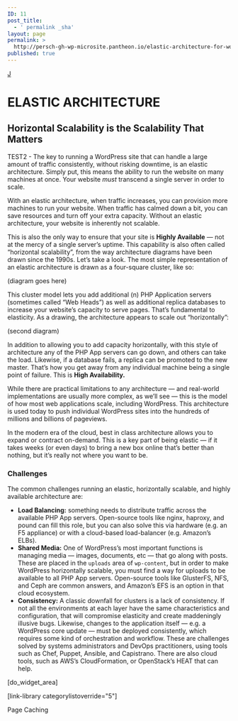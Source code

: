 ```yaml
---
ID: 11
post_title:
  - ' permalink _sha'
layout: page
permalink: >
  http://persch-gh-wp-microsite.pantheon.io/elastic-architecture-for-wordpress/
published: true
---
```

<a class="loopback" href="/">J</a>

# ELASTIC ARCHITECTURE

## Horizontal Scalability is the Scalability That Matters

TEST2 - The key to running a WordPress site that can handle a large amount of traffic consistently, without risking downtime, is an elastic architecture. Simply put, this means the ability to run the website on many machines at once. Your website *must* transcend a single server in order to scale.

With an elastic architecture, when traffic increases, you can provision more machines to run your website. When traffic has calmed down a bit, you can save resources and turn off your extra capacity. Without an elastic architecture, your website is inherently not scalable.

This is also the only way to ensure that your site is **Highly Available** — not at the mercy of a single server’s uptime. This capability is also often called “horizontal scalability”, from the way architecture diagrams have been drawn since the 1990s. Let’s take a look. The most simple representation of an elastic architecture is drawn as a four-square cluster, like so:

(diagram goes here)

This cluster model lets you add additional (n) PHP Application servers (sometimes called “Web Heads”) as well as additional replica databases to increase your website’s capacity to serve pages. That’s fundamental to elasticity. As a drawing, the architecture appears to scale out “horizontally”:

(second diagram)

In addition to allowing you to add capacity horizontally, with this style of architecture any of the PHP App servers can go down, and others can take the load. Likewise, if a database fails, a replica can be promoted to the new master. That’s how you get away from any individual machine being a single point of failure. This is **High Availability.**

While there are practical limitations to any architecture — and real-world implementations are usually more complex, as we’ll see — this is the model of how most web applications scale, including WordPress. This architecture is used today to push individual WordPress sites into the hundreds of millions and billions of pageviews.

In the modern era of the cloud, best in class architecture allows you to expand or contract on-demand. This is a key part of being elastic — if it takes weeks (or even days) to bring a new box online that’s better than nothing, but it’s really not where you want to be.

### Challenges

The common challenges running an elastic, horizontally scalable, and highly available architecture are:

*   **Load Balancing:** something needs to distribute traffic across the available PHP App servers. Open-source tools like nginx, haproxy, and pound can fill this role, but you can also solve this via hardware (e.g. an F5 appliance) or with a cloud-based load-balancer (e.g. Amazon’s ELBs). 
*   **Shared Media:** One of WordPress’s most important functions is managing media — images, documents, etc — that go along with posts. These are placed in the `uploads` area of `wp-content`, but in order to make WordPress horizontally scalable, you must find a way for uploads to be available to all PHP App servers. Open-source tools like GlusterFS, NFS, and Ceph are common answers, and Amazon’s EFS is an option in that cloud ecosystem.
*   **Consistency:** A classic downfall for clusters is a lack of consistency. If not all the environments at each layer have the same characteristics and configuration, that will compromise elasticity and create maddeningly illusive bugs. Likewise, changes to the application itself — e.g. a WordPress core update — must be deployed consistently, which requires some kind of orchestration and workflow. These are challenges solved by systems administrators and DevOps practitioners, using tools such as Chef, Puppet, Ansible, and Capistrano. There are also cloud tools, such as AWS’s CloudFormation, or OpenStack’s HEAT that can help.

[do_widget_area]

[link-library categorylistoverride="5"]

<a class="loopnext" href="/page-caching/"><i class="fa fa-angle-down"></i></a>

<div class="pageloop" id="id13">
  <div>
    Page Caching
  </div>
</div>
